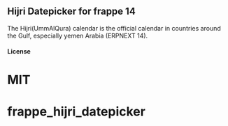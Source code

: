 ## Hijri Datepicker for frappe 14

The Hijri(UmmAlQura) calendar is the official calendar in countries around the Gulf, especially yemen Arabia (ERPNEXT 14).

#### License

MIT
=======
# frappe_hijri_datepicker
